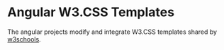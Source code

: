 # Angular W3.CSS Templates

The angular projects modify and integrate W3.CSS templates shared by [w3schools](https://www.w3schools.com/w3css/w3css_templates.asp).

